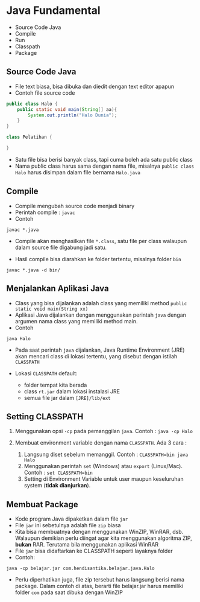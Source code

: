# Java Fundamental #

* Source Code Java
* Compile
* Run
* Classpath
* Package

## Source Code Java ##

* File text biasa, bisa dibuka dan diedit dengan text editor apapun
* Contoh file source code

```java
public class Halo {
    public static void main(String[] aa){
        System.out.println("Halo Dunia");
    }
}

class Pelatihan {

}
```

* Satu file bisa berisi banyak class, tapi cuma boleh ada satu public class
* Nama public class harus sama dengan nama file, misalnya `public class Halo` harus disimpan dalam file bernama `Halo.java`

## Compile ##

* Compile mengubah source code menjadi binary
* Perintah compile : `javac`
* Contoh

```
javac *.java
```

* Compile akan menghasilkan file `*.class`, satu file per class walaupun dalam source file digabung jadi satu.

* Hasil compile bisa diarahkan ke folder tertentu, misalnya folder `bin`

```
javac *.java -d bin/
```

## Menjalankan Aplikasi Java ##

* Class yang bisa dijalankan adalah class yang memiliki method `public static void main(String xx)`
* Aplikasi Java dijalankan dengan menggunakan perintah `java` dengan argumen nama class yang memiliki method main.
* Contoh

```
java Halo
```

* Pada saat perintah `java` dijalankan, Java Runtime Environment (JRE) akan mencari class di lokasi tertentu, yang disebut dengan istilah `CLASSPATH`

* Lokasi `CLASSPATH` default:

    * folder tempat kita berada
    * class `rt.jar` dalam lokasi instalasi JRE
    * semua file jar dalam `[JRE]/lib/ext`

## Setting CLASSPATH ##

1. Menggunakan opsi `-cp` pada pemanggilan `java`. Contoh : `java -cp Halo`
2. Membuat environment variable dengan nama `CLASSPATH`. Ada 3 cara :

    1. Langsung diset sebelum memanggil. Contoh : `CLASSPATH=bin java Halo`
    2. Menggunakan perintah `set` (Windows) atau `export` (Linux/Mac). Contoh : `set CLASSPATH=bin`
    3. Setting di Environment Variable untuk user maupun keseluruhan system (**tidak dianjurkan**).

## Membuat Package ##

* Kode program Java dipaketkan dalam file `jar`
* File `jar` ini sebetulnya adalah file `zip` biasa
* Kita bisa membuatnya dengan menggunakan WinZIP, WinRAR, dsb. Walaupun demikian perlu diingat agar kita menggunakan algoritma ZIP, **bukan** RAR. Terutama bila menggunakan aplikasi WinRAR
* File `jar` bisa didaftarkan ke CLASSPATH seperti layaknya folder
* Contoh:

```
java -cp belajar.jar com.hendisantika.belajar.java.Halo
```

* Perlu diperhatikan juga, file zip tersebut harus langsung berisi nama package. Dalam contoh di atas, berarti file belajar.jar harus memiliki folder `com` pada saat dibuka dengan WinZIP 